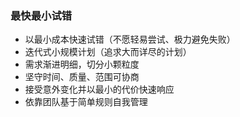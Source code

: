 ### 最快最小试错
* 以最小成本快速试错（不愿轻易尝试、极力避免失败）
* 迭代式小规模计划（追求大而详尽的计划）
* 需求渐进明细，切分小颗粒度
* 坚守时间、质量、范围可协商
* 接受意外变化并以最小的代价快速响应
* 依靠团队基于简单规则自我管理